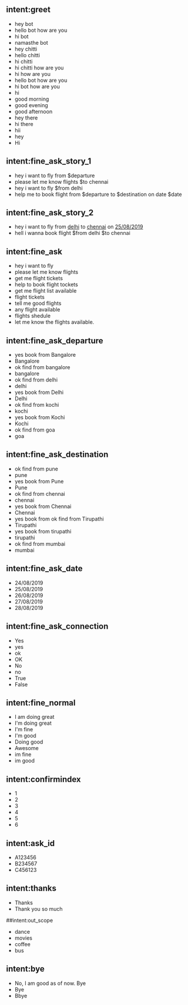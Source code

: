 ## intent:greet
- hey bot
- hello bot how are you
- hi bot
- namasthe bot
- hey chitti
- hello chitti
- hi chitti
- hi chitti how are you
- hi how are you
- hello bot how are you
- hi bot how are you
- hi
- good morning
- good evening
- good afternoon
- hey there
- hi there
- hii
- hey
- Hi


## intent:fine_ask_story_1
- hey i want to fly from $departure
- please let me know flights $to chennai
- hey i want to fly $from delhi
- help me to book flight from $departure to $destination on date $date

## intent:fine_ask_story_2
- hey i want to fly from [delhi](departure) to [chennai](destination) on [25/08/2019](date)
- hell i wanna book flight $from delhi $to chennai

## intent:fine_ask
- hey i want to fly 
- please let me know flights
- get me flight tickets
- help to book flight tockets
- get me flight list available
- flight tickets
- tell me good flights
- any flight available
- flights shedule
- let me know the flights available.


## intent:fine_ask_departure
- yes book from Bangalore
- Bangalore 
- ok find from bangalore 
- bangalore
- ok find from delhi
- delhi
- yes book from Delhi
- Delhi
- ok find from kochi
- kochi
- yes book from Kochi
- Kochi
- ok find from goa 
- goa


## intent:fine_ask_destination
- ok find from pune 
- pune
- yes book from Pune 
- Pune
- ok find from chennai 
- chennai
- yes book from Chennai 
- Chennai
- yes book from ok find from Tirupathi
- Tirupathi 
- yes book from tirupathi
- tirupathi
- ok find from mumbai 
- mumbai

## intent:fine_ask_date
- 24/08/2019 
- 25/08/2019 
- 26/08/2019 
- 27/08/2019 
- 28/08/2019 

## intent:fine_ask_connection
- Yes
- yes
- ok
- OK
- No
- no
- True
- False

## intent:fine_normal
- I am doing great
- I'm doing great
- I'm fine
- I'm good
- Doing good
- Awesome
- im fine
- im good

## intent:confirmindex
- 1
- 2
- 3
- 4
- 5
- 6

## intent:ask_id
- A123456
- B234567
- C456123

## intent:thanks
- Thanks
- Thank you so much

##intent:out_scope
- dance
- movies
- coffee
- bus

## intent:bye
- No, I am good as of now. Bye
- Bye
- Bbye
